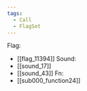 ```yaml
---
tags:
  - Call
  - FlagSet
---
```

Flag:
- [[flag_11394]]
Sound:
- [[sound_17]]
- [[sound_43]]
Fn:
- [[sub000_function24]]
